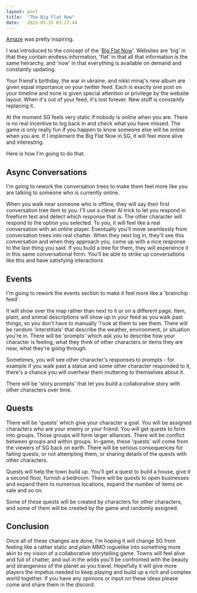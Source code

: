 ```yaml
---
layout: post
title:  "The Big Flat Now"
date:   2023-05-15 03:27:44
---
```


[Amaze](https://2023.amaze-berlin.de/) was pretty inspiring.

I was introduced to the concept of the '[Big Flat Now](https://032c.com/magazine/the-big-flat-now-power-flatness-and-nowness-in-the-third-millennium)'. Websites are 'big' in that they contain endless information, 'flat' in that all that information is the same heirarchy, and 'now' in that everything is available on demand and constantly updating.

Your friend's birthday, the war in ukraine, and nikki minaj's new album are given equal importance on your twitter feed. Each is exactly one post on your timeline and none is given special attention or privilege by the website layout. When it's out of your feed, it's lost forever. New stuff is constantly replacing it.

At the moment SG feels very static if nobody is online when you are. There is no real incentive to log back in and check what you have missed. The game is only really fun if you happen to know someone else will be online when you are. If I implement the Big Flat Now in SG, it will feel more alive and interesting. 

Here is how I'm going to do that.

## Async Conversations

I'm going to rework the conversation trees to make them feel more like you are talking to someone who is currently online.

When you walk near someone who is offline, they will say their first conversation tree item to you. I'll use a clever AI trick to let you respond in freeform text and detect which response that is. The other character will respond to the option you selected. To you, it will feel like a real conversation with an online player. Eventually you'll move seamlessly from conversation trees into real chatter. When they next log in, they'll see this conversation and when they approach you, come up with a nice response to the last thing you said. If you build a tree for them, they will experience it in this same conversational form. You'll be able to strike up conversations like this and have satisfying interactions

## Events

I'm going to rework the events section to make it feel more like a 'brainchip feed'.

It will show over the map rather than next to it or on a different page. Item, plant, and animal descriptions will show up in your feed as you walk past things, so you don't have to manually 'l'ook at them to see them. There will be random 'interstitials' that describe the weather, environment, or situation you're in. There will be 'prompts' which ask you to describe how your character is feeling, what they think of other characters or items they are near, what they're going through.

Sometimes, you will see other character's responses to prompts - for example if you walk past a statue and some other character responded to it, there's a chance you will overhear them muttering to themselves about it.

There will be 'story prompts' that let you build a collaborative story with other characters over time. 

## Quests

There will be 'quests' which give your character a goal. You will be assigned characters who are your enemy or your friend. You will get quests to form into groups. Those groups will form larger alliances. There will be conflict between groups and within groups. In-game, these 'quests' will come from the viewers of SG back on earth. There will be serious consequences for failing quests, or not attempting them, or sharing details of the quests with other characters.

Quests will help the town build up. You'll get a quest to build a house, give it a second floor, furnish a bedroom. There will be quests to open businesses and expand them to numerous locations, expand the number of items on sale and so on.

Some of these quests will be created by characters for other characters, and some of them will be created by the game and randomly assigned.

## Conclusion

Once all of these changes are done, I'm hoping it will change SG from feeling like a rather static and plain MMO roguelike into something more akin to my vision of a collaborative storytelling game. Towns will feel alive and full of chatter, and out in the wilds you'll be confronted with the beauty and strangeness of the planet as you travel. Hopefully it will give more players the impetus needed to keep playing and build up a rich and complex world together. If you have any opinions or input on these ideas please come and share them in the discord.